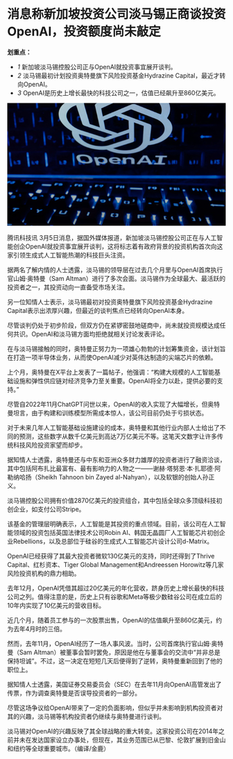 # 消息称新加坡投资公司淡马锡正商谈投资OpenAI，投资额度尚未敲定

**划重点：**

  * _1_ 新加坡淡马锡控股公司正与OpenAI就投资事宜展开谈判。
  * _2_ 淡马锡最初计划投资奥特曼旗下风险投资基金Hydrazine Capital，最近才转向OpenAI。
  * _3_ OpenAI是历史上增长最快的科技公司之一，估值已经飙升至860亿美元。

![954c3cd8eca1595646f71213f6de85c9.jpg](https://raw.githubusercontent.com/qqhsx/qqnews_image/main/2024/03/05/消息称新加坡投资公司淡马锡正商谈投资OpenAI，投资额度尚未敲定/954c3cd8eca1595646f71213f6de85c9.jpg)

腾讯科技讯
3月5日消息，据国外媒体报道，新加坡淡马锡控股公司正在与人工智能创企OpenAI就投资事宜展开谈判，这将标志着有政府背景的投资机构首次向这家引领生成式人工智能热潮的科技巨头注资。

据两名了解内情的人士透露，淡马锡的领导层在过去几个月里与OpenAI首席执行官山姆·奥特曼（Sam
Altman）进行了多次会面。淡马锡作为全球最大、最活跃的投资者之一，其投资动向一直备受市场关注。

另一位知情人士表示，淡马锡最初对投资奥特曼旗下风险投资基金Hydrazine Capital表示出浓厚兴趣，但最近的谈判焦点已经转向OpenAI本身。

尽管谈判仍处于初步阶段，但双方仍在紧锣密鼓地磋商中，尚未就投资规模达成任何共识。OpenAI和淡马锡方面均拒绝就相关讨论发表评论。

在与淡马锡接触的同时，奥特曼正努力为一项雄心勃勃的计划筹集资金，该计划旨在打造一项半导体业务，从而使OpenAI减少对英伟达制造的尖端芯片的依赖。

上个月，奥特曼在X平台上发表了一篇帖子，他强调：“构建大规模的人工智能基础设施和弹性供应链对经济竞争力至关重要。OpenAI将全力以赴，提供必要的支持。”

尽管自2022年11月ChatGPT问世以来，OpenAI的收入实现了大幅增长，但奥特曼坦言，由于构建和训练模型所需成本惊人，该公司目前仍处于亏损状态。

对于未来几年人工智能基础设施建设的成本，奥特曼和其他行业内部人士给出了不同的预测，这些数字从数千亿美元到高达7万亿美元不等。这笔天文数字让许多传统科技风险投资家望而却步。

据知情人士透露，奥特曼还与中东和亚洲众多财力雄厚的投资者进行了融资洽谈，其中包括阿布扎比最富有、最有影响力的人物之一——谢赫·塔努恩·本·扎耶德·阿勒纳哈扬（Sheikh
Tahnoon bin Zayed al-Nahyan），以及软银的创始人孙正义。

淡马锡控股公司拥有价值2870亿美元的投资组合，其中包括全球众多顶级科技初创企业，如支付公司Stripe。

该基金的管理层明确表示，人工智能是其投资的重点领域。目前，该公司在人工智能领域的投资包括英国法律技术公司Robin
AI、韩国无晶圆厂人工智能芯片初创企业Rebellions，以及总部位于硅谷的生成式人工智能芯片设计公司d-Matrix。

OpenAI已经获得了其最大投资者微软130亿美元的支持，同时还得到了Thrive Capital、红杉资本、Tiger Global
Management和Andreessen Horowitz等几家风险投资机构的鼎力相助。

去年12月，OpenAI凭借其超过20亿美元的年化营收，跻身历史上增长最快的科技公司之列。值得注意的是，历史上只有谷歌和Meta等极少数硅谷公司在成立后的10年内实现了10亿美元的营收目标。

近几个月，随着员工参与的一次股票出售，OpenAI的估值飙升至860亿美元，约为去年4月时的三倍。

然而，去年11月，OpenAI经历了一场人事风波。当时，公司首席执行官山姆·奥特曼（Sam
Altman）被董事会暂时罢免，原因是他在与董事会的交流中“并非总是保持坦诚”。不过，这一决定在短短几天后便得到了逆转，奥特曼重新回到了他的职位上。

据知情人士透露，美国证券交易委员会（SEC）在去年11月向OpenAI高管发出了传票，作为调查奥特曼是否误导投资者的一部分。

尽管这场争议给OpenAI带来了一定的负面影响，但似乎并未影响到机构投资者对其的兴趣，淡马锡等机构投资者仍继续与奥特曼进行谈判。

淡马锡对OpenAI的兴趣反映了其全球战略的重大转变。这家投资公司在2014年之前并未在发达国家设立办事处，但现在，其业务范围已从巴黎、伦敦扩展到旧金山和纽约等全球重要城市。（编译/金鹿）

